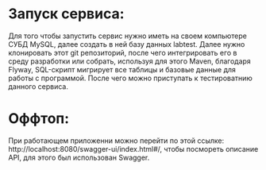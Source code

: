 # Запуск сервиса:
Для того чтобы запустить сервис нужно иметь на своем компьютере СУБД MySQL, далее создать в ней базу данных labtest. 
Далее нужно клонировать этот git репозиторий, после чего интегрировать его в среду разработки или собрать, используя для этого Maven,
благодаря  Flyway, SQL-скрипт мигрирует все таблицы и базовые данные для работы с программой. После чего можно приступать к тестироватнию данного сервиса.

# Оффтоп:
При работающем приложенни можно перейти по этой ссылке: http://localhost:8080/swagger-ui/index.html#/, чтобы посмореть описание API, для этого был использован Swagger.
